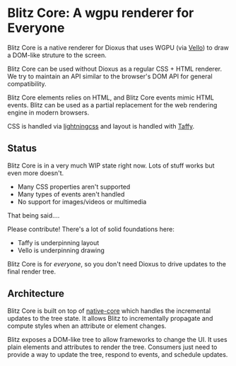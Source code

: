 # Blitz Core: A wgpu renderer for Everyone

Blitz Core is a native renderer for Dioxus that uses WGPU (via [Vello](https://github.com/linebender/vello)) to draw a DOM-like struture to the screen.

Blitz Core can be used without Dioxus as a regular CSS + HTML renderer. We try to maintain an API similar to the browser's DOM API for general compatibility.

Blitz Core elements relies on HTML, and Blitz Core events mimic HTML events. Blitz can be used as a partial replacement for the web rendering engine in modern browsers.

CSS is handled via [lightningcss](https://github.com/parcel-bundler/parcel-css) and layout is handled with [Taffy](https://github.com/DioxusLabs/taffy).

## Status

Blitz Core is in a very much WIP state right now. Lots of stuff works but even more doesn't.

- Many CSS properties aren't supported
- Many types of events aren't handled
- No support for images/videos or multimedia

That being said....

Please contribute! There's a lot of solid foundations here:

- Taffy is underpinning layout
- Vello is underpinning drawing

Blitz Core is for _everyone_, so you don't need Dioxus to drive updates to the final render tree.

## Architecture

Blitz Core is built on top of [native-core](https://github.com/DioxusLabs/dioxus/tree/master/packages/native-core) which handles the incremental updates to the tree state. It allows Blitz to incrementally propagate and compute styles when an attribute or element changes.

Blitz exposes a DOM-like tree to allow frameworks to change the UI. It uses plain elements and attributes to render the tree. Consumers just need to provide a way to update the tree, respond to events, and schedule updates.
